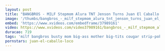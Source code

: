 ```yaml
---
layout: post
title: "BANGBROS - MILF Stepmom Alura TNT Jenson Turns Juan El Caballo Loco Into Her Fuck Toy"
image: '/thumbs/bangbros_-_milf_stepmom_alura_tnt_jenson_turns_juan_el_caballo_loco_into_her_fuck_toy.jpg'
embed: 'https://www.xvideos.com/embedframe/37989161'
video: https://www.xvideos.com/video37989161/bangbros_-_milf_stepmom_alura_tnt_jenson_turns_juan_el_caballo_loco_into_her_fuck_toy
duracao: 719
tags: 'milf bangbros busty mom big-ass mother big-tits cougar strip-poker stepmom stepson step-son step-mom bang-bros alura-jenson stepmomvideos stepmom-videos juan-el-caballo-loco alura-tnt-jenson mih16149'
pornstars: juan-el-caballo-loco
---
```


